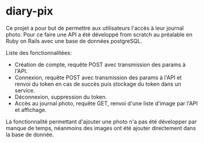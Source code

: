 # diary-pix

Ce projet a pour but de permettre aux utilisateurs l'accès à leur journal photo.
Pour ce faire une API a été développé from scratch au préalable en Ruby on Rails avec une base de données postgreSQL.

Liste des fonctionnalitées:

- Création de compte, requête POST avec transmission des params à l'API.
- Connexion, requête POST avec transmission des params à l'API et renvoi du token en cas de succès
puis stockage du token dans un service.
- Déconnexion, suppression du token.
- Accès au journal photo, requête GET, renvoi d'une liste d'image par l'API et affichage.

La fonctionnalité permettant d'ajouter une photo n'a pas été développer par manque de temps, néanmoins des images ont été
ajouter directement dans la base de donnée.


